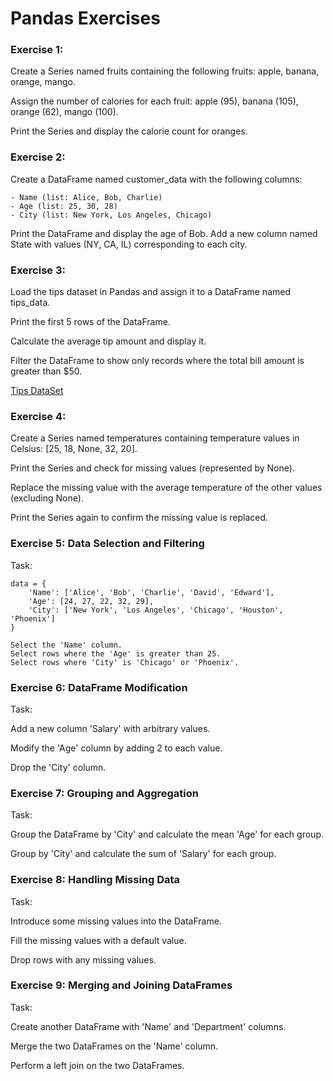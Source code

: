 # Pandas Exercises

### Exercise 1: 
Create a Series named fruits containing the following fruits: apple, banana, orange, mango.

Assign the number of calories for each fruit: apple (95), banana (105), orange (62), mango (100).

Print the Series and display the calorie count for oranges.

### Exercise 2: 
Create a DataFrame named customer_data with the following columns:

    - Name (list: Alice, Bob, Charlie)
    - Age (list: 25, 30, 28)
    - City (list: New York, Los Angeles, Chicago)

Print the DataFrame and display the age of Bob.
Add a new column named State with values (NY, CA, IL) corresponding to each city.

### Exercise 3: 

Load the tips dataset in Pandas and assign it to a DataFrame named tips_data.

Print the first 5 rows of the DataFrame.

Calculate the average tip amount and display it.

Filter the DataFrame to show only records where the total bill amount is greater than $50.

[Tips DataSet](tips.csv)

### Exercise 4: 

Create a Series named temperatures containing temperature values in Celsius: [25, 18, None, 32, 20].

Print the Series and check for missing values (represented by None).

Replace the missing value with the average temperature of the other values (excluding None).

Print the Series again to confirm the missing value is replaced.

### Exercise 5: Data Selection and Filtering

Task:

```
data = {
    'Name': ['Alice', 'Bob', 'Charlie', 'David', 'Edward'],
    'Age': [24, 27, 22, 32, 29],
    'City': ['New York', 'Los Angeles', 'Chicago', 'Houston', 'Phoenix']
}
```

```
Select the 'Name' column.
Select rows where the 'Age' is greater than 25.
Select rows where 'City' is 'Chicago' or 'Phoenix'.
```

### Exercise 6: DataFrame Modification

Task:

Add a new column 'Salary' with arbitrary values.

Modify the 'Age' column by adding 2 to each value.

Drop the 'City' column.

### Exercise 7: Grouping and Aggregation
Task:

Group the DataFrame by 'City' and calculate the mean 'Age' for each group.

Group by 'City' and calculate the sum of 'Salary' for each group.

### Exercise 8: Handling Missing Data

Task:

Introduce some missing values into the DataFrame.

Fill the missing values with a default value.

Drop rows with any missing values.


### Exercise 9: Merging and Joining DataFrames

Task:

Create another DataFrame with 'Name' and 'Department' columns.

Merge the two DataFrames on the 'Name' column.

Perform a left join on the two DataFrames.
